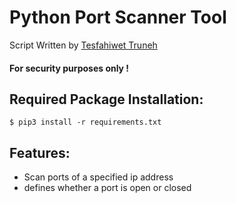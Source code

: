 # Python Port Scanner Tool

Script Written by [Tesfahiwet Truneh](https://github.com/BlackCobra29-bit)

#### For security purposes only !

## Required Package Installation:

	$ pip3 install -r requirements.txt

## Features:
- Scan ports of a specified ip address
- defines whether a port is open or closed
